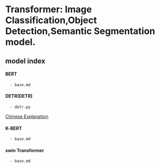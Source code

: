 # Transformer: Image Classification,Object Detection,Semantic Segmentation model.

## model index

#### BERT
      - base.md
    
#### DETR(DETR)
      - detr.py

[Chinese Explanation](https://blog.csdn.net/weixin_44649780/article/details/126808881.html)

#### K-BERT
      - base.md
      
#### swin Transformer
      - base.md
